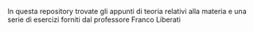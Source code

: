 In questa repository trovate gli appunti di teoria relativi alla materia e una serie di esercizi forniti dal professore Franco Liberati
